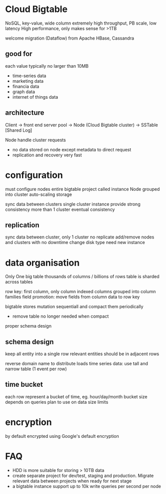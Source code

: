 # Cloud Bigtable
NoSQL, key-value, wide column
extremely high throughput, PB scale, low latency
High performance, only makes sense for >1TB

welcome migration (Dataflow) from Apache HBase, Cassandra
 
## good for
each value typically no larger than 10MB
- time-series data
- marketing data
- financia data
- graph data
- internet of things data

## architecture
Client 
-> front end server pool 
-> Node (Cloud Bigtable cluster) 
-> SSTable [Shared Log]

Node handle cluster requests
- no data stored on node except metadata to direct request
- replication and recovery very fast

# configuration
must configure nodes
entire bigtable project called instance
Node grouped into cluster
auto-scaling storage

sync data between clusters
single cluster instance provide strong consistency
more than 1 cluster eventual consistency

## replication
sync data between cluster, only 1 cluster no replicate
add/remove nodes and clusters with no downtime
change disk type need new instance

# data organisation
Only One big table
thousands of columns / billions of rows
table is sharded across tables

row key: first column, only column indexed
columns grouped into column families
field promotion: move fields from column data to row key

bigtable stores mutation sequentiall and compact them periodically
- remove table no longer needed when compact

proper schema design

## schema design
keep all entity into a single row
relevant entities should be in adjacent rows

reverse domain name to distribute loads
time series data: use tall and narrow table (1 event per row)

## time bucket 
each row represent a bucket of time, eg. hour/day/month
bucket size depends on queries plan to use on data size limits 


# encryption
by default encrypted using Google's default encryption

# FAQ
- HDD is more suitable for storing > 10TB data
- create separate project for dev/test, staging and production. Migrate relevant data between projects when ready for next stage
- a bigtable instance support up to 10k write queries per second per node


